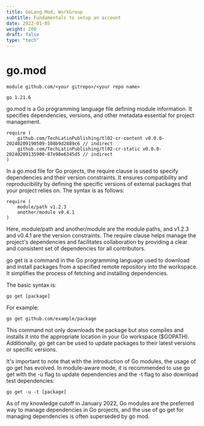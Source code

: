 ```yaml
---
title: GoLang Mod, WorkGroup
subtitle: Fundamentals to setup an account  
date: 2022-01-05
weight: 200
draft: false
type: "tech"
---
```


# go.mod

```
module github.com/<your gitrepo>/<your repo name>

go 1.21.6
```
go.mod is a Go programming language file defining module information. It specifies dependencies, versions, and other metadata essential for project management.


```
require (
	github.com/TechLatinPublishing/tl02-cr-content v0.0.0-20240209190509-108b9d2889c6 // indirect
	github.com/TechLatinPublishing/tl02-cr-static v0.0.0-20240209135900-87e90e6345d5 // indirect
)
```



In a go.mod file for Go projects, the require clause is used to specify dependencies and their version constraints. It ensures compatibility and reproducibility by defining the specific versions of external packages that your project relies on. The syntax is as follows:

```
require (
    module/path v1.2.3
    another/module v0.4.1
)

```

Here, module/path and another/module are the module paths, and v1.2.3 and v0.4.1 are the version constraints. The require clause helps manage the project's dependencies and facilitates collaboration by providing a clear and consistent set of dependencies for all contributors.


go get is a command in the Go programming language used to download and install packages from a specified remote repository into the workspace. It simplifies the process of fetching and installing dependencies.

The basic syntax is:

```
go get [package]
```


For example:


```
go get github.com/example/package
```

This command not only downloads the package but also compiles and installs it into the appropriate location in your Go workspace ($GOPATH). Additionally, go get can be used to update packages to their latest versions or specific versions.

It's important to note that with the introduction of Go modules, the usage of go get has evolved. In module-aware mode, it is recommended to use go get with the -u flag to update dependencies and the -t flag to also download test 
dependencies:



```
go get -u -t [package]
```


As of my knowledge cutoff in January 2022, Go modules are the preferred way to manage dependencies in Go projects, and the use of go get for managing dependencies is often superseded by go mod.


